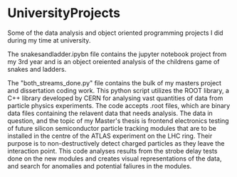 # UniversityProjects
Some of the data analysis and object oriented programming projects I did during my time at university.

The snakesandladder.ipybn file contains the jupyter notebook project from my 3rd year and is an object oreiented analysis of the childrens game of snakes and ladders.

The "both_streams_done.py" file contains the bulk of my masters project and dissertation coding work. This python script utilizes the ROOT library, a C++ library developed by CERN for analysing vast quantities of data from particle physics experiments. The code accepts .root files, which are binary data files containing the relavent data that needs analysis. The data in question, and the topic of my Master's thesis is frontend electronics testing of future silicon semiconductor particle tracking modules that are to be installed in the centre of the ATLAS experiment on the LHC ring. Their purpose is to non-destructively detect charged particles as they leave the interaction point. This code analyses results from the strobe delay tests done on the new modules and creates visual representations of the data, and search for anomalies and potential faliures in the modules.
